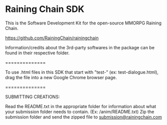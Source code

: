 Raining Chain SDK
==============
This is the Software Development Kit for the open-source MMORPG Raining Chain.

https://github.com/RainingChain/rainingchain

Information/credits about the 3rd-party softwares in the package can be found in their respective folder.

==============

To use .html files in this SDK that start with "test-" (ex: test-dialogue.html), drag the file into a new Google Chrome browser page.

==============

SUBMITTING CREATIONS:

Read the README.txt in the appropriate folder for information about what your submission folder needs to contain. (Ex: /anim/README.txt)
Zip the submission folder and send the zipped file to submission@rainingchain.com


